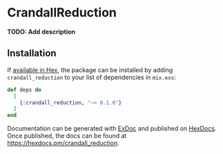 # CrandallReduction

**TODO: Add description**

## Installation

If [available in Hex](https://hex.pm/docs/publish), the package can be installed
by adding `crandall_reduction` to your list of dependencies in `mix.exs`:

```elixir
def deps do
  [
    {:crandall_reduction, "~> 0.1.0"}
  ]
end
```

Documentation can be generated with [ExDoc](https://github.com/elixir-lang/ex_doc)
and published on [HexDocs](https://hexdocs.pm). Once published, the docs can
be found at <https://hexdocs.pm/crandall_reduction>.

